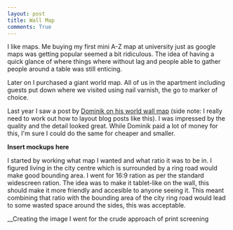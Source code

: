 ```yaml
---
layout: post
title: Wall Map
comments: True
---
```


I like maps. Me buying my first mini A-Z map at university just as google maps was getting popular seemed a bit ridiculous. The idea of having a quick glance of where things where without lag and people able to gather people around a table was still enticing.

Later on I purchased a giant world map. All of us in the apartment including guests put down where we visited using nail varnish, the go to marker of choice. 

Last year I saw a post by [Dominik on his world wall map](https://www.dominik-schwarz.net/potpourri/worldmap/) (side note: I really need to work out how to layout blog posts like this). I was impressed by the quality and the detail looked great. While Dominik paid a lot of money for this, I'm sure I could do the same for cheaper and smaller. 

__Insert mockups here__

I started by working what map I wanted and what ratio it was to be in. I figured living in the city centre which is surrounded by a ring road would make good bounding area. I went for 16:9 ration as per the standard widescreen ration. The idea was to make it tablet-like on the wall, this should make it more friendly and accesible to anyone seeing it. This meant combining that ratio with the bounding area of the city ring road would lead to some wasted space around the sides, this was acceptable.

__Creating the image
I went for the crude approach of print screening 
